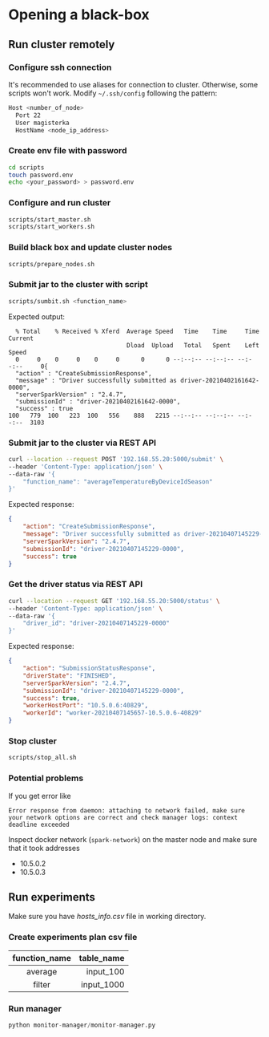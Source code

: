 # Opening a black-box

## Run cluster remotely

### Configure ssh connection

It's recommended to use aliases for connection to cluster. Otherwise, some scripts won't work. Modify `~/.ssh/config`
following the pattern:

```bash
Host <number_of_node>
  Port 22
  User magisterka
  HostName <node_ip_address>
```

### Create env file with password

```bash
cd scripts
touch password.env
echo <your_password> > password.env
```

### Configure and run cluster

```bash
scripts/start_master.sh
scripts/start_workers.sh
```

### Build black box and update cluster nodes

```bash
scripts/prepare_nodes.sh
```

### Submit jar to the cluster with script

```bash
scripts/sumbit.sh <function_name>
```

Expected output:
```
  % Total    % Received % Xferd  Average Speed   Time    Time     Time  Current
                                 Dload  Upload   Total   Spent    Left  Speed
  0     0    0     0    0     0      0      0 --:--:-- --:--:-- --:--:--     0{
  "action" : "CreateSubmissionResponse",
  "message" : "Driver successfully submitted as driver-20210402161642-0000",
  "serverSparkVersion" : "2.4.7",
  "submissionId" : "driver-20210402161642-0000",
  "success" : true
100   779  100   223  100   556    888   2215 --:--:-- --:--:-- --:--:--  3103
```

### Submit jar to the cluster via REST API
```bash
curl --location --request POST '192.168.55.20:5000/submit' \
--header 'Content-Type: application/json' \
--data-raw '{
    "function_name": "averageTemperatureByDeviceIdSeason"
}'
```

Expected response:
```json
{
    "action": "CreateSubmissionResponse",
    "message": "Driver successfully submitted as driver-20210407145229-0000",
    "serverSparkVersion": "2.4.7",
    "submissionId": "driver-20210407145229-0000",
    "success": true
}
```

### Get the driver status via REST API
```bash
curl --location --request GET '192.168.55.20:5000/status' \
--header 'Content-Type: application/json' \
--data-raw '{
    "driver_id": "driver-20210407145229-0000"
}'
```

Expected response:
```json
{
    "action": "SubmissionStatusResponse",
    "driverState": "FINISHED",
    "serverSparkVersion": "2.4.7",
    "submissionId": "driver-20210407145229-0000",
    "success": true,
    "workerHostPort": "10.5.0.6:40829",
    "workerId": "worker-20210407145657-10.5.0.6-40829"
}
```

### Stop cluster

```bash
scripts/stop_all.sh
```

### Potential problems

If you get error like

```
Error response from daemon: attaching to network failed, make sure your network options are correct and check manager logs: context deadline exceeded
```

Inspect docker network (`spark-network`) on the master node and make sure that it took addresses

- 10.5.0.2
- 10.5.0.3

## Run experiments

Make sure you have _hosts_info.csv_ file in working directory.

### Create experiments plan csv file
| function_name              | table_name   |
|:--------------------------:| ------------:|
| average  | input_100  | 
| filter   | input_1000 |

### Run manager

```python
python monitor-manager/monitor-manager.py
```